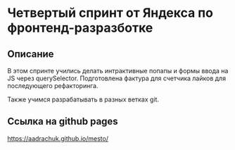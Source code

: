 # Четвертый спринт от Яндекса по фронтенд-разразботке 

## Описание
В этом спринте учились делать интрактивные попапы и формы ввода на JS через querySelector. Подготовлена фактура для счетчика лайков для последующего рефакторинга. 

Также учимся разрабатывать в разных ветках git.

## Ссылка на github pages
https://aadrachuk.github.io/mesto/ 